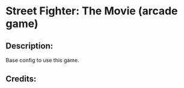 # Street Fighter: The Movie (arcade game)

## Description: 

Base config to use this game.

## Credits: 



